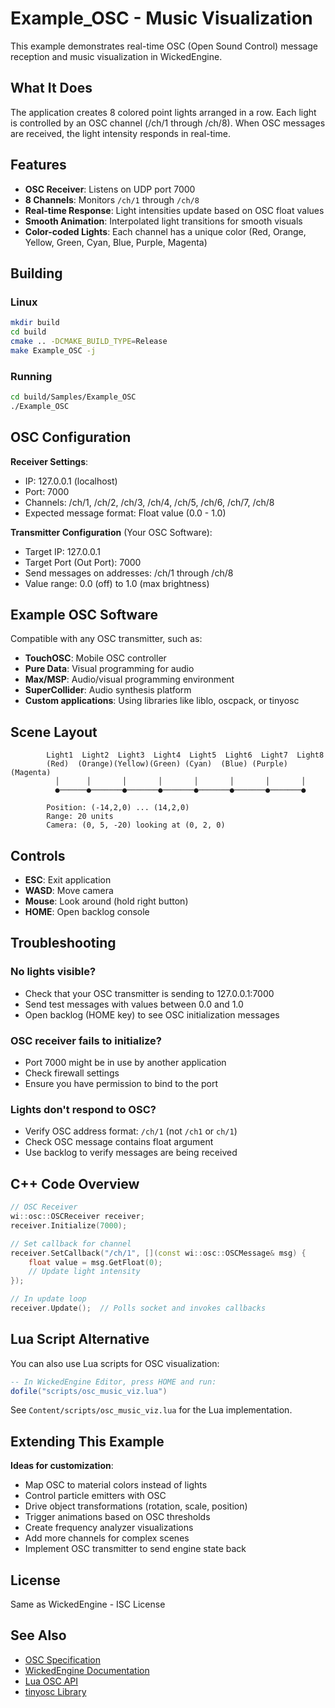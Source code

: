 # Example_OSC - Music Visualization

This example demonstrates real-time OSC (Open Sound Control) message reception and music visualization in WickedEngine.

## What It Does

The application creates 8 colored point lights arranged in a row. Each light is controlled by an OSC channel (/ch/1 through /ch/8). When OSC messages are received, the light intensity responds in real-time.

## Features

- **OSC Receiver**: Listens on UDP port 7000
- **8 Channels**: Monitors `/ch/1` through `/ch/8`
- **Real-time Response**: Light intensities update based on OSC float values
- **Smooth Animation**: Interpolated light transitions for smooth visuals
- **Color-coded Lights**: Each channel has a unique color (Red, Orange, Yellow, Green, Cyan, Blue, Purple, Magenta)

## Building

### Linux

```bash
mkdir build
cd build
cmake .. -DCMAKE_BUILD_TYPE=Release
make Example_OSC -j
```

### Running

```bash
cd build/Samples/Example_OSC
./Example_OSC
```

## OSC Configuration

**Receiver Settings**:
- IP: 127.0.0.1 (localhost)
- Port: 7000
- Channels: /ch/1, /ch/2, /ch/3, /ch/4, /ch/5, /ch/6, /ch/7, /ch/8
- Expected message format: Float value (0.0 - 1.0)

**Transmitter Configuration** (Your OSC Software):
- Target IP: 127.0.0.1
- Target Port (Out Port): 7000
- Send messages on addresses: /ch/1 through /ch/8
- Value range: 0.0 (off) to 1.0 (max brightness)

## Example OSC Software

Compatible with any OSC transmitter, such as:
- **TouchOSC**: Mobile OSC controller
- **Pure Data**: Visual programming for audio
- **Max/MSP**: Audio/visual programming environment
- **SuperCollider**: Audio synthesis platform
- **Custom applications**: Using libraries like liblo, oscpack, or tinyosc

## Scene Layout

```
        Light1  Light2  Light3  Light4  Light5  Light6  Light7  Light8
        (Red)  (Orange)(Yellow)(Green) (Cyan)  (Blue) (Purple)(Magenta)
          │      │       │       │       │       │       │       │
          ●──────●───────●───────●───────●───────●───────●───────●

        Position: (-14,2,0) ... (14,2,0)
        Range: 20 units
        Camera: (0, 5, -20) looking at (0, 2, 0)
```

## Controls

- **ESC**: Exit application
- **WASD**: Move camera
- **Mouse**: Look around (hold right button)
- **HOME**: Open backlog console

## Troubleshooting

### No lights visible?
- Check that your OSC transmitter is sending to 127.0.0.1:7000
- Send test messages with values between 0.0 and 1.0
- Open backlog (HOME key) to see OSC initialization messages

### OSC receiver fails to initialize?
- Port 7000 might be in use by another application
- Check firewall settings
- Ensure you have permission to bind to the port

### Lights don't respond to OSC?
- Verify OSC address format: `/ch/1` (not `/ch1` or `ch/1`)
- Check OSC message contains float argument
- Use backlog to verify messages are being received

## C++ Code Overview

```cpp
// OSC Receiver
wi::osc::OSCReceiver receiver;
receiver.Initialize(7000);

// Set callback for channel
receiver.SetCallback("/ch/1", [](const wi::osc::OSCMessage& msg) {
    float value = msg.GetFloat(0);
    // Update light intensity
});

// In update loop
receiver.Update();  // Polls socket and invokes callbacks
```

## Lua Script Alternative

You can also use Lua scripts for OSC visualization:

```lua
-- In WickedEngine Editor, press HOME and run:
dofile("scripts/osc_music_viz.lua")
```

See `Content/scripts/osc_music_viz.lua` for the Lua implementation.

## Extending This Example

**Ideas for customization**:
- Map OSC to material colors instead of lights
- Control particle emitters with OSC
- Drive object transformations (rotation, scale, position)
- Trigger animations based on OSC thresholds
- Create frequency analyzer visualizations
- Add more channels for complex scenes
- Implement OSC transmitter to send engine state back

## License

Same as WickedEngine - ISC License

## See Also

- [OSC Specification](http://opensoundcontrol.org/)
- [WickedEngine Documentation](../../Content/Documentation/WickedEngine-Documentation.md)
- [Lua OSC API](../../Content/Documentation/ScriptingAPI-Documentation.md#osc)
- [tinyosc Library](https://github.com/mhroth/tinyosc)
